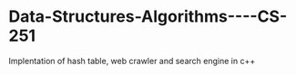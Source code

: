# Data-Structures-Algorithms----CS-251
Implentation of hash table, web crawler and search engine in c++
